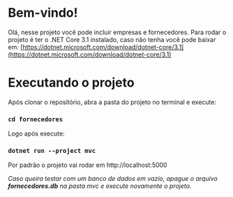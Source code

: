 # **Bem**-**vindo**!

Olá, nesse projeto você pode incluir empresas e fornecedores. Para rodar o projeto é ter o .NET Core 3.1 instalado, caso não tenha você pode baixar em: [https://dotnet.microsoft.com/download/dotnet-core/3.1](https://dotnet.microsoft.com/download/dotnet-core/3.1)


# Executando o projeto

Após clonar o repositório, abra a pasta do projeto no terminal e execute:
### `cd fornecedores`

Logo após execute:
### `dotnet run --project mvc`


Por padrão o projeto vai rodar em http://localhost:5000

*Caso queira testar com um banco de dados em vazio, apague o arquivo **fornecedores.db** na pasta mvc e execute novamente o projeto.*
